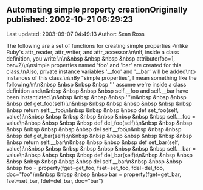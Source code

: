 ## Automating simple property creationOriginally published: 2002-10-21 06:29:23 
Last updated: 2003-09-07 04:49:13 
Author: Sean Ross 
 
The following are a set of functions for creating simple properties -\nlike Ruby's attr_reader, attr_writer, and attr_accessor.\n\nIf, inside a class definition, you write:\n\n&nbsp &nbsp &nbsp &nbsp attribute(foo=1, bar=2)\n\nsimple properties named 'foo' and 'bar' are created for this class.\nAlso, private instance variables '__foo' and '__bar' will be added\nto instances of this class.\n\nBy "simple properties", I mean something like the following:\n\n&nbsp &nbsp &nbsp &nbsp ''' assume we're inside a class definition and\n&nbsp &nbsp &nbsp &nbsp  self.__foo and self.__bar have been instantiated.\n&nbsp &nbsp &nbsp &nbsp '''\n&nbsp &nbsp &nbsp &nbsp def get_foo(self):\n&nbsp &nbsp &nbsp &nbsp &nbsp &nbsp &nbsp &nbsp return self.__foo\n&nbsp &nbsp &nbsp &nbsp def set_foo(self, value):\n&nbsp &nbsp &nbsp &nbsp &nbsp &nbsp &nbsp &nbsp self.__foo = value\n&nbsp &nbsp &nbsp &nbsp def del_foo(self):\n&nbsp &nbsp &nbsp &nbsp &nbsp &nbsp &nbsp &nbsp del self.__foo\n&nbsp &nbsp &nbsp &nbsp def get_bar(self):\n&nbsp &nbsp &nbsp &nbsp &nbsp &nbsp &nbsp &nbsp return self.__bar\n&nbsp &nbsp &nbsp &nbsp def set_bar(self, value):\n&nbsp &nbsp &nbsp &nbsp &nbsp &nbsp &nbsp &nbsp self.__bar = value\n&nbsp &nbsp &nbsp &nbsp def del_bar(self):\n&nbsp &nbsp &nbsp &nbsp &nbsp &nbsp &nbsp &nbsp del self.__bar\n&nbsp &nbsp &nbsp &nbsp foo = property(fget=get_foo, fset=set_foo, fdel=del_foo, doc="foo")\n&nbsp &nbsp &nbsp &nbsp bar = property(fget=get_bar, fset=set_bar, fdel=del_bar, doc="bar")